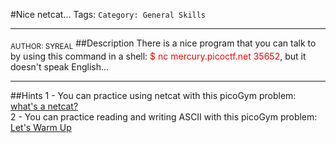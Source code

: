 #Nice netcat...
Tags: `Category: General Skills`
***
<sub>AUTHOR: SYREAL</sub>
##Description
There is a nice program that you can talk to by using this command in a shell: 
<span style="color:red">$ nc mercury.picoctf.net 35652</span>, but it doesn't speak English...
***
##Hints
1 - You can practice using netcat with this picoGym problem: 
[what's a netcat?](https://play.picoctf.org/practice/challenge/34)  
2 - You can practice reading and writing ASCII with this picoGym problem: 
[Let's Warm Up](https://play.picoctf.org/practice/challenge/22)